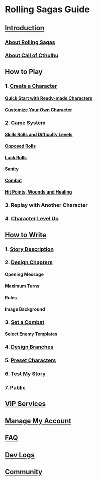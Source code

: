# Rolling Sagas Guide
## [Introduction](introduction/introduction.md#introduction)
### [About Rolling Sagas](introduction/introduction.md#rs)
### [About Call of Cthulhu](introduction/introduction.md#aboutcoc)

## How to Play
### 1. [Create a Character](how-to-play/create-character/create-character.md#createcharacter)
#### [Quick Start with Ready-made Characters](how-to-play/create-character/create-character.md#quickstart)
#### [Customize Your Own Character](how-to-play/create-character/create-character.md#customizecharacter)

### 2. [Game System](how-to-play/game-system/skill-rolls-dl.md#gamesystem)
#### [Skills Rolls and Difficulty Levels](how-to-play/game-system/skill-rolls-dl.md#skillrolls)
#### [Opposed Rolls](how-to-play/game-system/skill-rolls-dl.md#opposedrolls)
#### [Luck Rolls](how-to-play/game-system/skill-rolls-dl.md#luckrolls)
#### [Sanity](how-to-play/game-system/sanity.md#sanity)
#### [Combat](how-to-play/game-system/combat.md#combat)
#### [Hit Points, Wounds and Healing](how-to-play/game-system/wound-heal.md#wound-heal)

### 3. Replay with Another Character
### 4. [Character Level Up](how-to-play/game-system/level-up.md#level-up)

## [How to Write](how-to-write/how-to-write-index.md#how-to-write)
### 1. [Story Description](how-to-write/write-story-description.md#story-description)

### 2. [Design Chapters](how-to-write/design-chapters.md#design-chapters)
#### Opening Message
#### Maximum Turns
#### Rules
#### Image Background

### 3. [Set a Combat](how-to-write/design-combat.md#design-combat)
#### Select Enemy Templates

### 4. [Design Branches](how-to-write/design-combat.md#design-combat)
### 5. [Preset Characters](how-to-write/design-branches.md#design-branches)
### 6. [Test My Story](how-to-write/test-story.md#test-story)
### 7. [Public](how-to-write/public-story.md#public-story)

## [VIP Services](vip/vip.md#vip)
## [Manage My Account](manage-account/manage-account.md#manage-account)
## [FAQ](faq/faq.md#faq)
## [Dev Logs](dev-log/dev-log.md#dev-log)
## [Community](community/community.md#community)
